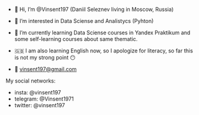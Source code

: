 - 👋 Hi, I’m @Vinsent197 (Daniil Seleznev living in Moscow, Russia)

- 👀 I’m interested in Data Sciense and Analistycs (Pyhton)
- 🌱 I’m currently learning Data Sciense courses in Yandex Praktikum and some self-learning courses about same thematic.
- 🇬🇧 I am also learning English now, so I apologize for literacy, so far this is not my strong point 😶

- 📧 vinsent197@gmail.com

My social networks:
- insta: @vinsent197
- telegram: @Vinsent1971
- twitter: @vinsent197

<!---
Vinsent197/Vinsent197 is a ✨ special ✨ repository because its `README.md` (this file) appears on your GitHub profile.
You can click the Preview link to take a look at your changes.
--->
